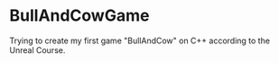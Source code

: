 # BullAndCowGame
Trying to create my first game "BullAndCow" on C++ according to the Unreal Course.
